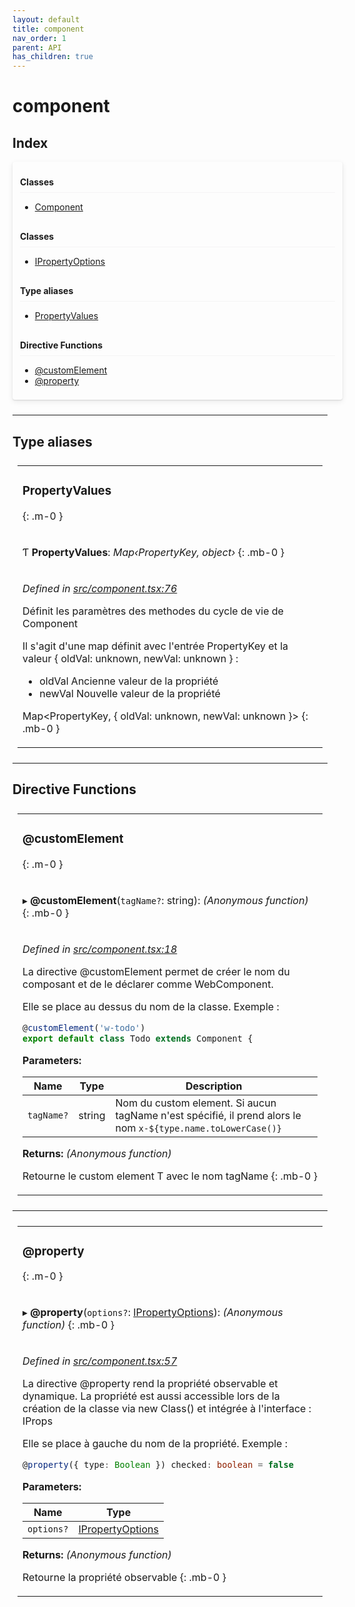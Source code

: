 ```yaml
---
layout: default
title: component
nav_order: 1
parent: API
has_children: true
---
```


# component

## Index

<div style="width: 100%;max-width: 100%;margin-bottom: 1.5rem;border-radius: 4px;box-shadow: 0 1px 2px rgba(0,0,0,0.12), 0 3px 10px rgba(0,0,0,0.08);padding: .5rem .75rem;">
<div style="font-weight:bold;padding: 1rem 0 .5rem;border-bottom: 1px solid rgba(238,235,238,0.5);">
Classes
</div>
<div style="margin-top: 0.5rem;" markdown="1">

* [Component](../classes/_component_.component.md)

</div>
<div style="font-weight:bold;padding: 1rem 0 .5rem;border-bottom: 1px solid rgba(238,235,238,0.5);">
Classes
</div>
<div style="margin-top: 0.5rem;" markdown="1">

* [IPropertyOptions](../interfaces/_component_.ipropertyoptions.md)

</div>
<div style="font-weight:bold;padding: 1rem 0 .5rem;border-bottom: 1px solid rgba(238,235,238,0.5);">
Type aliases
</div>
<div style="margin-top: 0.5rem;" markdown="1">

* [PropertyValues](_component_.md#propertyvalues)

</div>
<div style="font-weight:bold;padding: 1rem 0 .5rem;border-bottom: 1px solid rgba(238,235,238,0.5);">
Directive Functions
</div>
<div style="margin-top: 0.5rem;" markdown="1">

* [@customElement](_component_.md#customelement)
* [@property](_component_.md#property)

</div>
</div>

___

## Type aliases

<table style="padding: 0.5rem;">
<tr>
<td markdown="1">

### PropertyValues
{: .m-0 }

</td>
</tr>
<tr>
<td markdown="1">

Ƭ **PropertyValues**: *Map‹PropertyKey, object›*
{: .mb-0 }

</td>
</tr>
<tr>
<td markdown="1">

*Defined in [src/component.tsx:76](https://github.com/NicolasBoyer/wapitis/blob/d619f93/src/component.tsx#L76)*

Définit les paramètres des methodes du cycle de vie de Component

Il s'agit d'une map définit avec l'entrée PropertyKey et la valeur { oldVal: unknown, newVal: unknown } :

- oldVal Ancienne valeur de la propriété
- newVal Nouvelle valeur de la propriété

Map<PropertyKey, { oldVal: unknown, newVal: unknown }>
{: .mb-0 }

</td>
</tr>
</table>

___

## Directive Functions

<table style="padding: 0.5rem;">
<tr>
<td markdown="1">

### @customElement
{: .m-0 }

</td>
</tr>
<tr>
<td markdown="1">

▸ **@customElement**(`tagName?`: string): *(Anonymous function)*
{: .mb-0 }

</td>
</tr>
<tr>
<td markdown="1">

*Defined in [src/component.tsx:18](https://github.com/NicolasBoyer/wapitis/blob/d619f93/src/component.tsx#L18)*

La directive @customElement permet de créer le nom du composant et de le déclarer comme WebComponent.

Elle se place au dessus du nom de la classe. Exemple :
```typescript
@customElement('w-todo')
export default class Todo extends Component {
```
**Parameters:**

| Name       | Type   | Description                                                                                                      |
| ---------- | ------ | ---------------------------------------------------------------------------------------------------------------- |
| `tagName?` | string | Nom du custom element. Si aucun tagName n'est spécifié, il prend alors le nom ```x-${type.name.toLowerCase()}``` |

**Returns:** *(Anonymous function)*

Retourne le custom element T avec le nom tagName
{: .mb-0 }

</td>
</tr>
</table>

___

<table style="padding: 0.5rem;">
<tr>
<td markdown="1">

### @property
{: .m-0 }

</td>
</tr>
<tr>
<td markdown="1">

▸ **@property**(`options?`: [IPropertyOptions](../interfaces/_component_.ipropertyoptions.md)): *(Anonymous function)*
{: .mb-0 }

</td>
</tr>
<tr>
<td markdown="1">

*Defined in [src/component.tsx:57](https://github.com/NicolasBoyer/wapitis/blob/d619f93/src/component.tsx#L57)*

La directive @property rend la propriété observable et dynamique. La propriété est aussi accessible lors de la création de la classe via new Class() et intégrée à l'interface : IProps

Elle se place à gauche du nom de la propriété. Exemple :
```typescript
@property({ type: Boolean }) checked: boolean = false
```

**Parameters:**

| Name       | Type                                                              |
| ---------- | ----------------------------------------------------------------- |
| `options?` | [IPropertyOptions](../interfaces/_component_.ipropertyoptions.md) |

**Returns:** *(Anonymous function)*

Retourne la propriété observable
{: .mb-0 }

</td>
</tr>
</table>